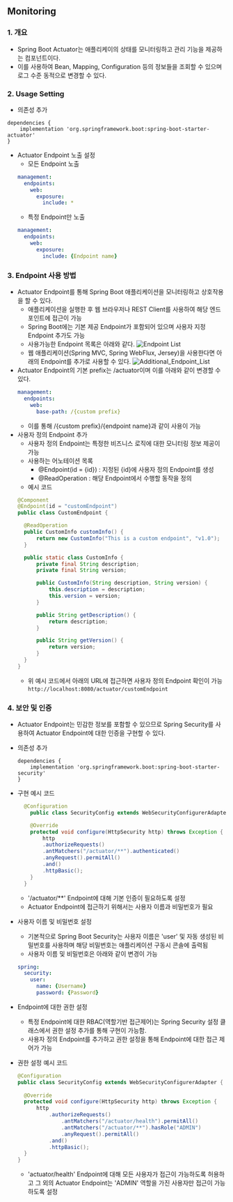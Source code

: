 ## Monitoring
### 1. 개요
- Spring Boot Actuator는 애플리케이의 상태를 모니터링하고 관리 기능을 제공하는 컴포넌트이다.
- 이를 사용하여 Bean, Mapping, Configuration 등의 정보들을 조회할 수 있으며 로그 수준 동적으로 변경할 수 있다.

### 2. Usage Setting
- 의존성 추가
```
dependencies {
    implementation 'org.springframework.boot:spring-boot-starter-actuator'
}
```
- Actuator Endpoint 노출 설정
  - 모든 Endpoint 노출
  ```yaml
  management:
    endpoints:
      web:
        exposure:
          include: *
  ```
  - 특정 Endpoint만 노출
  ```yaml
  management:
    endpoints:
      web:
        exposure:
          include: {Endpoint name}
  ```

### 3. Endpoint 사용 방법
- Actuator Endpoint를 통해 Spring Boot 애플리케이션을 모니터링하고 상호작용을 할 수 있다.
  - 애플리케이션을 실행한 후 웹 브라우저나 REST Client를 사용하여 해당 엔드포인트에 접근이 가능
  - Spring Boot에는 기본 제공 Endpoint가 포함되어 있으며 사용자 지정 Endpoint 추가도 가능
  - 사용가능한 Endpoint 목록은 아래와 같다.
  ![Endpoint List](https://img1.daumcdn.net/thumb/R1280x0/?scode=mtistory2&fname=https%3A%2F%2Fblog.kakaocdn.net%2Fdn%2FdDOzZZ%2Fbtrpjw1Zfqv%2F2i2oveiPRiB8Pfa6X7ocW1%2Fimg.png)
  - 웹 애플리케이션(Spring MVC, Spring WebFlux, Jersey)을 사용한다면 아래의 Endpoint를 추가로 사용할 수 있다.
  ![Additional_Endpoint_List](https://img1.daumcdn.net/thumb/R1280x0/?scode=mtistory2&fname=https%3A%2F%2Fblog.kakaocdn.net%2Fdn%2Fq5vzQ%2FbtrpcQgjyYB%2FsQp612OvtDmcBzRKzKNW10%2Fimg.png)
- Actuator Endpoint의 기본 prefix는 /actuator이며 이를 아래와 같이 변경할 수 있다.
  ```yaml
  management:
    endpoints:
      web:
        base-path: /{custom prefix}
  ```
    - 이를 통해 /{custom prefix}/{endpoint name}과 같이 사용이 가능
- 사용자 정의 Endpoint 추가
  - 사용자 정의 Endpoint는 특정한 비즈니스 로직에 대한 모니터링 정보 제공이 가능
  - 사용하는 어노테이션 목록
    - @Endpoint(id = {id}) : 지정된 {id}에 사용자 정의 Endpoint를 생성
    - @ReadOperation : 해당 Endpoint에서 수행할 동작을 정의
  - 예시 코드
  ```java
  @Component
  @Endpoint(id = "customEndpoint")
  public class CustomEndpoint {
  
    @ReadOperation
    public CustomInfo customInfo() {
        return new CustomInfo("This is a custom endpoint", "v1.0");
    }
  
    public static class CustomInfo {
        private final String description;
        private final String version;
  
        public CustomInfo(String description, String version) {
            this.description = description;
            this.version = version;
        }
  
        public String getDescription() {
            return description;
        }
  
        public String getVersion() {
            return version;
        }
    }
  }
  ```
  - 위 예시 코드에서 아래의 URL에 접근하면 사용자 정의 Endpoint 확인이 가능
  ```http://localhost:8080/actuator/customEndpoint```

### 4. 보안 및 인증
- Actuator Endpoint는 민감한 정보를 포함할 수 있으므로 Spring Security를 사용하여 Actuator Endpoint에 대한 인증을 구현할 수 있다.
- 의존성 추가
  ```
  dependencies {
      implementation 'org.springframework.boot:spring-boot-starter-security'
  }
  ```
- 구현 예시 코드
  ```java
    @Configuration
      public class SecurityConfig extends WebSecurityConfigurerAdapter {
  
      @Override
      protected void configure(HttpSecurity http) throws Exception {
          http
          .authorizeRequests()
          .antMatchers("/actuator/**").authenticated()
          .anyRequest().permitAll()
          .and()
          .httpBasic();
      }
    }
  ```
  - '/actuator/**' Endpoint에 대해 기본 인증이 필요하도록 설정
  - Actuator Endpoint에 접근하기 위해서는 사용자 이름과 비밀번호가 필요

- 사용자 이름 및 비밀번호 설정
  - 기본적으로 Spring Boot Security는 사용자 이름은 'user' 및 자동 생성된 비밀번호를 사용하며 해당 비밀번호는 애플리케이션 구동시 콘솔에 출력됨
  - 사용자 이름 및 비밀번호은 아래와 같이 변경이 가능
  ```yaml
  spring:
    security:
      user:
        name: {Username}
        password: {Password}
  ```
- Endpoint에 대한 권한 설정
  - 특정 Endpoint에 대한 RBAC(역할기반 접근제어)는 Spring Security 설정 클래스에서 권한 설정 추가를 통해 구현이 가능함.
  - 사용자 정의 Endpoint를 추가하고 권한 설정을 통해 Endpoint에 대한 접근 제어가 가능
- 권한 설정 예시 코드
  ```java
  @Configuration
  public class SecurityConfig extends WebSecurityConfigurerAdapter {
    
    @Override
    protected void configure(HttpSecurity http) throws Exception {
        http
            .authorizeRequests()
                .antMatchers("/actuator/health").permitAll()
                .antMatchers("/actuator/**").hasRole("ADMIN")
                .anyRequest().permitAll()
            .and()
            .httpBasic();
    }
  }
  ```
    - 'actuator/health' Endpoint에 대해 모든 사용자가 접근이 가능하도록 허용하고 그 외의 Actuator Endpoint는 'ADMIN' 역할을 가진 사용자만 접근이 가능하도록 설정